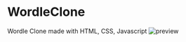 # WordleClone
Wordle Clone made with HTML, CSS, Javascript
![preview](https://user-images.githubusercontent.com/20479585/204295349-a82bb0c6-a2a2-4f38-91fd-7d480daa9d99.png)
